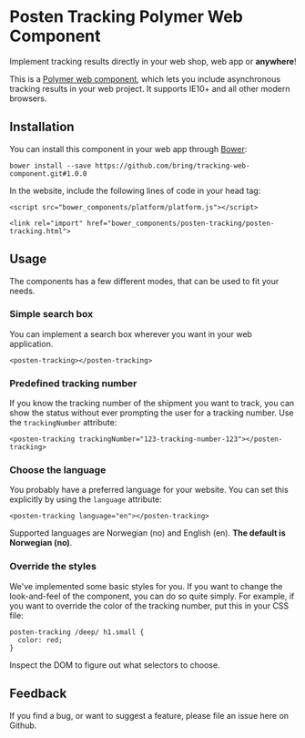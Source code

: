 # Posten Tracking Polymer Web Component

Implement tracking results directly in your web shop, web app or **anywhere**!

This is a [Polymer web component](http://www.polymer-project.org), which lets you include asynchronous tracking
results in your web project. It supports IE10+ and all other modern browsers.

## Installation

You can install this component in your web app through [Bower](http://www.bower.io):

    bower install --save https://github.com/bring/tracking-web-component.git#1.0.0

In the website, include the following lines of code in your head tag:

    <script src="bower_components/platform/platform.js"></script>

    <link rel="import" href="bower_components/posten-tracking/posten-tracking.html">

## Usage

The components has a few different modes, that can be used to fit your needs.

### Simple search box

You can implement a search box wherever you want in your web application.

    <posten-tracking></posten-tracking>

### Predefined tracking number

If you know the tracking number of the shipment you want to track, you can show
the status without ever prompting the user for a tracking number. Use the
``trackingNumber`` attribute:

    <posten-tracking trackingNumber="123-tracking-number-123"></posten-tracking>


### Choose the language

You probably have a preferred language for your website. You can set this
explicitly by using the ``language`` attribute:

    <posten-tracking language="en"></posten-tracking>

Supported languages are Norwegian (no) and English
(en). **The default is Norwegian (no)**.

### Override the styles

We've implemented some basic styles for you. If you want to change the
look-and-feel of the component, you can do so quite simply. For example, if you
want to override the color of the tracking number, put this in your CSS file:

    posten-tracking /deep/ h1.small {
      color: red;
    }

Inspect the DOM to figure out what selectors to choose.

## Feedback

If you find a bug, or want to suggest a feature, please file an issue here on
Github.
